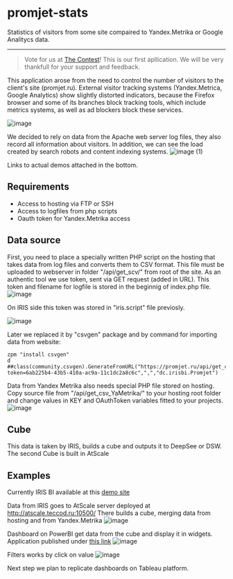 # promjet-stats
Statistics of visitors from some site compaired to Yandex.Metrika or Google Analitycs data.
____

> Vote for us at [The Contest](https://openexchange.intersystems.com/contest/17)!
> This is our first apllication.
> We will be very thankfull for your support and feedback.

This application arose from the need to control the number of visitors to the client's site (promjet.ru).
External visitor tracking systems (Yandex.Metrica, Google Analytics) show slightly distorted indicators, because the Firefox browser and some of its branches block tracking tools, which include metrics systems, as well as ad blockers block these services.

![image](https://user-images.githubusercontent.com/41373877/132135881-17171c41-dd15-4f50-9b3b-286e45d735df.png)

We decided to rely on data from the Apache web server log files, they also record all information about visitors.
In addition, we can see the load created by search robots and content indexing systems.
![image (1)](https://user-images.githubusercontent.com/41373877/132135944-fa79a1fe-e206-4d62-aa7b-a79ffcbb60f9.png)

Links to actual demos attached in the bottom.

## Requirements
- Access to hosting via FTP or SSH
- Access to logfiles from php scripts
- Oauth token for Yandex.Metrika access

## Data source

First, you need to place a specially written PHP script on the hosting that takes data from log files and converts them to CSV format.
This file must be uploaded to webserver in folder "/api/get_scv/" from root of the site.
As an authentic tool we use token, sent via GET request (added in URL).
This token and filename for logfile is stored in the beginnig of index.php file.
![image](https://user-images.githubusercontent.com/41373877/132136017-961a5873-cd75-4582-a409-911a31aa6f6d.png)

On IRIS side this token was stored in "iris.script" file previosly.

![image](https://user-images.githubusercontent.com/41373877/132136082-10349bb3-a154-4f02-a4c5-047527928f69.png)

Later we replaced it by "csvgen" package and by command for importing data from website:
```
zpm "install csvgen"
d ##class(community.csvgen).GenerateFromURL("https://promjet.ru/api/get_csv/?token=6ab225b4-43b5-410a-ac9a-11c1dc2a8c6c",",","dc.irisbi.Promjet")
```

Data from Yandex Metrika also needs special PHP file stored on hosting.
Copy source file from "/api/get_csv_YaMetrika/" to your hosting root folder and change values in KEY and OAuthToken variables fitted to your projects.
![image](https://user-images.githubusercontent.com/41373877/132722950-14a60ecf-b3df-413b-aa02-6937e8fe4761.png)

## Cube
This data is taken by IRIS, builds a cube and outputs it to DeepSee or DSW.
The second Cube is built in AtScale

## Examples
Currently IRIS BI available at this [demo site](http://atscale.teccod.ru:32792/dsw/index.html#/IRISAPP/Dashboard/)

Data from IRIS goes to AtScale server deployed at http://atscale.teccod.ru:10500/
There builds a cube, merging data from hosting and from Yandex.Metrika
![image](https://user-images.githubusercontent.com/41373877/132720887-700524d6-73e9-4924-9a14-0b61e76c569c.png)

Dashboard on PowerBI get data from the cube and display it in widgets. Application published under [this link](https://app.powerbi.com/view?r=eyJrIjoiNzAxYTQ1NDAtNDY1ZC00ZTU2LWI3NDgtNjI5ZWZlMjc4NjU0IiwidCI6ImMwNDU1OGJhLWJiMzgtNDQzMC1iMDhkLThlMTYxMmQzY2NkOCIsImMiOjl9)
![image](https://user-images.githubusercontent.com/41373877/132721077-9724703e-409e-4d70-8aa9-33dcdc1c468c.png)

Filters works by click on value
![image](https://user-images.githubusercontent.com/41373877/132721391-d1e94a64-f524-4ccc-8354-8a06773735b1.png)

Next step we plan to replicate dashboards on Tableau platform.

